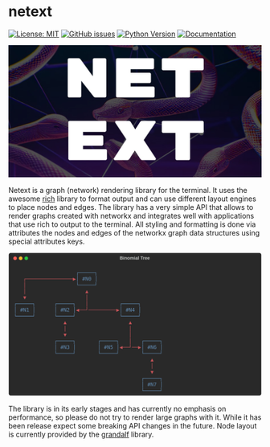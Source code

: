 # netext

[![License: MIT](https://img.shields.io/badge/License-MIT-yellow.svg)](https://opensource.org/licenses/MIT) [![GitHub issues](https://img.shields.io/github/issues-raw/mahrz24/netext.svg)](https://github.com/mahrz24/netext/issues)
[![Python Version](https://img.shields.io/badge/python-3.10-blue.svg)](https://www.python.org/downloads/release/python-3100/)
[![Documentation](https://img.shields.io/badge/documentation-latest-green)](https://mahrz24.github.io/netext/)

![](logo.jpg)

Netext is a graph (network) rendering library for the terminal. It uses the awesome [rich](https://rich.readthedocs.io/en/stable/introduction.html) library to format output and can use different layout engines to place nodes and edges. The library has a very simple API that allows to render graphs created with networkx and integrates well with applications that use rich to output to the terminal. All styling and formatting is done via attributes the nodes and edges of the networkx graph data structures using special attributes keys.

![](example.svg)

The library is in its early stages and has currently no emphasis on performance, so please do not try to render large graphs with it. While it has been release expect some breaking API changes in the future. Node layout is currently provided by the [grandalf](https://github.com/bdcht/grandalf) library.
